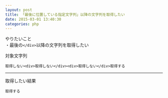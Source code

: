 ```yaml
---
layout: post
title: 「最後に位置している指定文字列」以降の文字列を取得したい
date: 2015-03-01 13:40:30
categories: php
---
```

<!-- {% raw %} -->
<p>やりたいこと<br>
・最後の<code>&lt;/div&gt;</code>以降の文字列を取得したい</p>

<p>対象文字列</p>

<pre><code>取得しない&lt;div&gt;取得しない&lt;/div&gt;&lt;div&gt;取得しない&lt;/div&gt;取得する
</code></pre>

<hr>

<p>取得したい結果</p>

<pre><code>取得する
</code></pre>
<!-- {% endraw %} -->

